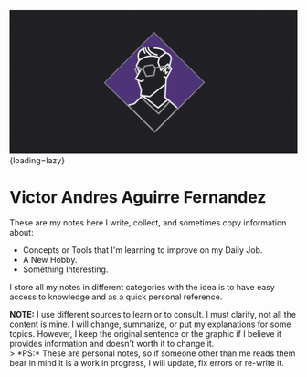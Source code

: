 ![logo_Banner.png](img/logo_Banner.png){loading=lazy}

# Victor Andres Aguirre Fernandez 

These are my notes here I write, collect, and sometimes copy information about:  

* Concepts or Tools that I'm learning to improve on my Daily Job.    
* A New Hobby.    
* Something Interesting.    

I store all my notes in different categories with the idea is to have easy access to knowledge and as a quick personal reference.

<aside>
<strong>NOTE:</strong> I use different sources to learn or to consult.  I must clarify, not all the content is mine. I will change, summarize, or put my explanations for some topics. However,  I keep the original sentence or the graphic if I believe it provides information and doesn't worth it to change it.
</aside>
> *PS:* These are personal notes, so if someone other than me reads them bear in mind it is a work in progress, I will update, fix errors or re-write it.

